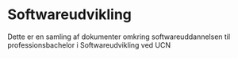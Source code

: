 # Softwareudvikling
Dette er en samling af dokumenter omkring softwareuddannelsen til professionsbachelor i Softwareudvikling ved UCN
